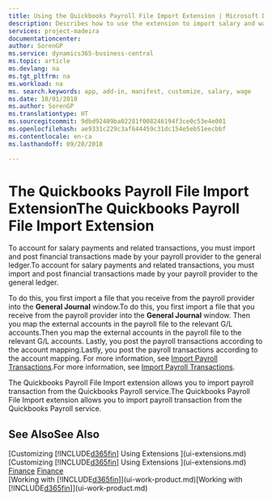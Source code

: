 ```yaml
---
title: Using the Quickbooks Payroll File Import Extension | Microsoft Docs
description: Describes how to use the extension to import salary and wage transactions from the Quickbooks Payroll service.
services: project-madeira
documentationcenter: 
author: SorenGP
ms.service: dynamics365-business-central
ms.topic: article
ms.devlang: na
ms.tgt_pltfrm: na
ms.workload: na
ms. search.keywords: app, add-in, manifest, customize, salary, wage
ms.date: 10/01/2018
ms.author: SorenGP
ms.translationtype: HT
ms.sourcegitcommit: 9dbd92409ba02281f008246194f3ce0c53e4e001
ms.openlocfilehash: ae9331c229c3af644459c31dc154e5eb51eecbbf
ms.contentlocale: en-ca
ms.lasthandoff: 09/28/2018

---
```

# <a name="the-quickbooks-payroll-file-import-extension"></a><span data-ttu-id="275ee-103">The Quickbooks Payroll File Import Extension</span><span class="sxs-lookup"><span data-stu-id="275ee-103">The Quickbooks Payroll File Import Extension</span></span>
<span data-ttu-id="275ee-104">To account for salary payments and related transactions, you must import and post financial transactions made by your payroll provider to the general ledger.</span><span class="sxs-lookup"><span data-stu-id="275ee-104">To account for salary payments and related transactions, you must import and post financial transactions made by your payroll provider to the general ledger.</span></span>

<span data-ttu-id="275ee-105">To do this, you first import a file that you receive from the payroll provider into the **General Journal** window.</span><span class="sxs-lookup"><span data-stu-id="275ee-105">To do this, you first import a file that you receive from the payroll provider into the **General Journal** window.</span></span> <span data-ttu-id="275ee-106">Then you map the external accounts in the payroll file to the relevant G/L accounts.</span><span class="sxs-lookup"><span data-stu-id="275ee-106">Then you map the external accounts in the payroll file to the relevant G/L accounts.</span></span> <span data-ttu-id="275ee-107">Lastly, you post the payroll transactions according to the account mapping.</span><span class="sxs-lookup"><span data-stu-id="275ee-107">Lastly, you post the payroll transactions according to the account mapping.</span></span> <span data-ttu-id="275ee-108">For more information, see [Import Payroll Transactions](finance-how-import-payroll-transactions.md).</span><span class="sxs-lookup"><span data-stu-id="275ee-108">For more information, see [Import Payroll Transactions](finance-how-import-payroll-transactions.md).</span></span>

<span data-ttu-id="275ee-109">The Quickbooks Payroll File Import extension allows you to import payroll transaction from the Quickbooks Payroll service.</span><span class="sxs-lookup"><span data-stu-id="275ee-109">The Quickbooks Payroll File Import extension allows you to import payroll transaction from the Quickbooks Payroll service.</span></span>

## <a name="see-also"></a><span data-ttu-id="275ee-110">See Also</span><span class="sxs-lookup"><span data-stu-id="275ee-110">See Also</span></span>
<span data-ttu-id="275ee-111">[Customizing [!INCLUDE[d365fin](includes/d365fin_md.md)] Using Extensions ](ui-extensions.md)  </span><span class="sxs-lookup"><span data-stu-id="275ee-111">[Customizing [!INCLUDE[d365fin](includes/d365fin_md.md)] Using Extensions ](ui-extensions.md)  </span></span>  
<span data-ttu-id="275ee-112">[Finance](finance.md)  </span><span class="sxs-lookup"><span data-stu-id="275ee-112">[Finance](finance.md)  </span></span>  
<span data-ttu-id="275ee-113">[Working with [!INCLUDE[d365fin](includes/d365fin_md.md)]](ui-work-product.md)</span><span class="sxs-lookup"><span data-stu-id="275ee-113">[Working with [!INCLUDE[d365fin](includes/d365fin_md.md)]](ui-work-product.md)</span></span>

